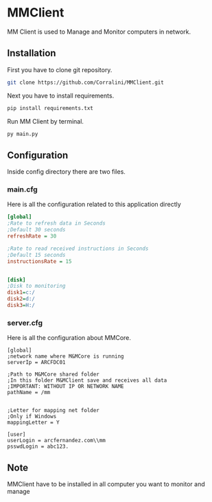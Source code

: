# MMClient
MM Client is used to Manage and Monitor computers in network.

## Installation
First you have to clone git repository.
```bash
git clone https://github.com/Corralini/MMClient.git
```
Next you have to install requirements.
```bash
pip install requirements.txt
```
Run MM Client by terminal.
```bash
py main.py
```
## Configuration
Inside config directory there are two files.

### main.cfg
Here is all the configuration related to this application directly
```cfg
[global]
;Rate to refresh data in Seconds
;Default 30 seconds
refreshRate = 30

;Rate to read received instructions in Seconds
;Default 15 seconds
instructionsRate = 15


[disk]
;Disk to monitoring
disk1=c:/
disk2=d:/
disk3=H:/
```

### server.cfg
Here is all the configuration about MMCore.

```
[global]
;network name where M&MCore is running
serverIp = ARCFDC01

;Path to M&MCore shared folder
;In this folder M&MClient save and receives all data
;IMPORTANT: WITHOUT IP OR NETWORK NAME
pathName = /mm


;Letter for mapping net folder
;Only if Windows
mappingLetter = Y

[user]
userLogin = arcfernandez.com\\mm
psswdLogin = abc123.
```

## Note
MMClient have to be installed in all computer you want to monitor and manage
